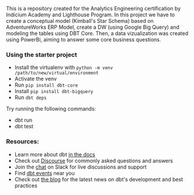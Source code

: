 This is a repository created for the Analytics Engineering certification by Indicium Academy and Lighthouse Program. In this project we have to create a conceptual model (Kimball's Star Schema) based on AdventureWorks ERP Model, create a DW (using Google Big Query) and modeling the tables using DBT Core. Then, a data vizualization was created using PowerBi, aiming to answer some core business questions. 


### Using the starter project
- Install the virtualenv with `python -m venv /path/to/new/virtual/environment`
- Activate the venv
- Run `pip install dbt-core`
- Install `pip install dbt-bigquery`
- Run `dbt deps`
  
Try running the following commands:
- dbt run
- dbt test


### Resources:
- Learn more about dbt [in the docs](https://docs.getdbt.com/docs/introduction)
- Check out [Discourse](https://discourse.getdbt.com/) for commonly asked questions and answers
- Join the [chat](https://community.getdbt.com/) on Slack for live discussions and support
- Find [dbt events](https://events.getdbt.com) near you
- Check out [the blog](https://blog.getdbt.com/) for the latest news on dbt's development and best practices
